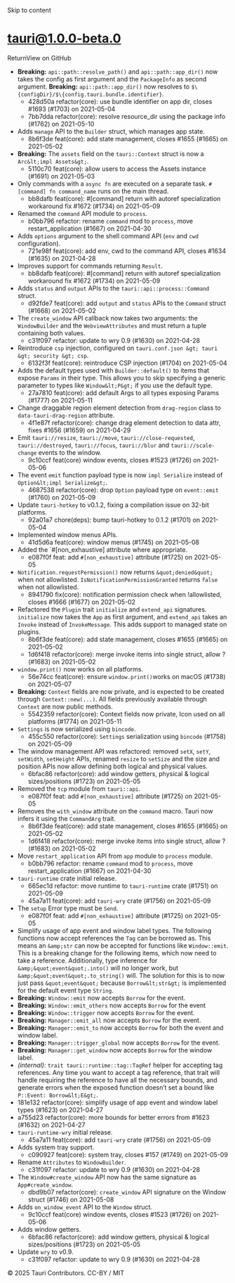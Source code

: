 Skip to content
# tauri@1.0.0-beta.0
ReturnView on GitHub
  * **Breaking:** `api::path::resolve_path()` and `api::path::app_dir()` now takes the config as first argument and the `PackageInfo` as second argument. **Breaking:** `api::path::app_dir()` now resolves to `$\{configDir}/$\{config.tauri.bundle.identifier}`.
    * 428d50a refactor(core): use bundle identifier on app dir, closes #1693 (#1703) on 2021-05-04
    * 7bb7dda refactor(core): resolve resource_dir using the package info (#1762) on 2021-05-10
  * Adds `manage` API to the `Builder` struct, which manages app state.
    * 8b6f3de feat(core): add state management, closes #1655 (#1665) on 2021-05-02
  * **Breaking:** The `assets` field on the `tauri::Context` struct is now a `Arc&lt;impl Assets&gt;`.
    * 5110c70 feat(core): allow users to access the Assets instance (#1691) on 2021-05-03
  * Only commands with a `async fn` are executed on a separate task. `#[command] fn command_name` runs on the main thread.
    * bb8dafb feat(core): #[command] return with autoref specialization workaround fix #1672 (#1734) on 2021-05-09
  * Renamed the `command` API module to `process`.
    * b0bb796 refactor: rename `command` mod to `process`, move restart_application (#1667) on 2021-04-30
  * Adds `options` argument to the shell command API (`env` and `cwd` configuration).
    * 721e98f feat(core): add env, cwd to the command API, closes #1634 (#1635) on 2021-04-28
  * Improves support for commands returning `Result`.
    * bb8dafb feat(core): #[command] return with autoref specialization workaround fix #1672 (#1734) on 2021-05-09
  * Adds `status` and `output` APIs to the `tauri::api::process::Command` struct.
    * d92fde7 feat(core): add `output` and `status` APIs to the `Command` struct (#1668) on 2021-05-02
  * The `create_window` API callback now takes two arguments: the `WindowBuilder` and the `WebviewAttributes` and must return a tuple containing both values.
    * c31f097 refactor: update to wry 0.9 (#1630) on 2021-04-28
  * Reintroduce `csp` injection, configured on `tauri.conf.json &gt; tauri &gt; security &gt; csp`.
    * 6132f3f feat(core): reintroduce CSP injection (#1704) on 2021-05-04
  * Adds the default types used with `Builder::default()` to items that expose `Params` in their type. This allows you to skip specifying a generic parameter to types like `Window&lt;P&gt;` if you use the default type.
    * 27a7810 feat(core): add default Args to all types exposing Params (#1777) on 2021-05-11
  * Change draggable region element detection from `drag-region` class to `data-tauri-drag-region` attribute.
    * 4f1e87f refactor(core): change drag element detection to data attr, fixes #1656 (#1659) on 2021-04-29
  * Emit `tauri://resize`, `tauri://move`, `tauri://close-requested`, `tauri://destroyed`, `tauri://focus`, `tauri://blur` and `tauri://scale-change` events to the window.
    * 9c10ccf feat(core) window events, closes #1523 (#1726) on 2021-05-06
  * The event `emit` function payload type is now `impl Serialize` instead of `Option&lt;impl Serialize&gt;`.
    * 4687538 refactor(core): drop `Option` payload type on `event::emit` (#1760) on 2021-05-09
  * Update `tauri-hotkey` to v0.1.2, fixing a compilation issue on 32-bit platforms.
    * 92a01a7 chore(deps): bump tauri-hotkey to 0.1.2 (#1701) on 2021-05-04
  * Implemented window menus APIs.
    * 41d5d6a feat(core): window menus (#1745) on 2021-05-08
  * Added the `#[non_exhaustive] attribute where appropriate.
    * e087f0f feat: add `#[non_exhaustive]` attribute (#1725) on 2021-05-05
  * `Notification.requestPermission()` now returns `&quot;denied&quot;` when not allowlisted. `IsNotificationPermissionGranted` returns `false` when not allowlisted.
    * 8941790 fix(core): notification permission check when !allowlisted, closes #1666 (#1677) on 2021-05-02
  * Refactored the `Plugin` trait `initialize` and `extend_api` signatures. `initialize` now takes the `App` as first argument, and `extend_api` takes an `Invoke` instead of `InvokeMessage`. This adds support to managed state on plugins.
    * 8b6f3de feat(core): add state management, closes #1655 (#1665) on 2021-05-02
    * 1d6f418 refactor(core): merge invoke items into single struct, allow ? (#1683) on 2021-05-02
  * `window.print()` now works on all platforms.
    * 56e74cc feat(core): ensure `window.print()`works on macOS (#1738) on 2021-05-07
  * **Breaking:** `Context` fields are now private, and is expected to be created through `Context::new(...)`. All fields previously available through `Context` are now public methods.
    * 5542359 refactor(core): Context fields now private, Icon used on all platforms (#1774) on 2021-05-11
  * `Settings` is now serialized using `bincode`.
    * 455c550 refactor(core): `Settings` serialization using `bincode` (#1758) on 2021-05-09
  * The window management API was refactored: removed `setX`, `setY`, `setWidth`, `setHeight` APIs, renamed `resize` to `setSize` and the size and position APIs now allow defining both logical and physical values.
    * 6bfac86 refactor(core): add window getters, physical & logical sizes/positions (#1723) on 2021-05-05
  * Removed the `tcp` module from `tauri::api`.
    * e087f0f feat: add `#[non_exhaustive]` attribute (#1725) on 2021-05-05
  * Removes the `with_window` attribute on the `command` macro. Tauri now infers it using the `CommandArg` trait.
    * 8b6f3de feat(core): add state management, closes #1655 (#1665) on 2021-05-02
    * 1d6f418 refactor(core): merge invoke items into single struct, allow ? (#1683) on 2021-05-02
  * Move `restart_application` API from `app` module to `process` module.
    * b0bb796 refactor: rename `command` mod to `process`, move restart_application (#1667) on 2021-04-30
  * `tauri-runtime` crate initial release.
    * 665ec1d refactor: move runtime to `tauri-runtime` crate (#1751) on 2021-05-09
    * 45a7a11 feat(core): add `tauri-wry` crate (#1756) on 2021-05-09
  * The `setup` Error type must be `Send`.
    * e087f0f feat: add `#[non_exhaustive]` attribute (#1725) on 2021-05-05
  * Simplify usage of app event and window label types. The following functions now accept references the `Tag` can be borrowed as. This means an `&amp;str` can now be accepted for functions like `Window::emit`. This is a breaking change for the following items, which now need to take a reference. Additionally, type inference for `&amp;&quot;event&quot;.into()` will no longer work, but `&amp;&quot;event&quot;.to_string()` will. The solution for this is to now just pass `&quot;event&quot;` because `Borrow&lt;str&gt;` is implemented for the default event type `String`.
  * **Breaking:** `Window::emit` now accepts `Borrow` for the event.
  * **Breaking:** `Window::emit_others` now accepts `Borrow` for the event
  * **Breaking:** `Window::trigger` now accepts `Borrow` for the event.
  * **Breaking:** `Manager::emit_all` now accepts `Borrow` for the event.
  * **Breaking:** `Manager::emit_to` now accepts `Borrow` for both the event and window label.
  * **Breaking:** `Manager::trigger_global` now accepts `Borrow` for the event.
  * **Breaking:** `Manager::get_window` now accepts `Borrow` for the window label.
  * _(internal):_ `trait tauri::runtime::tag::TagRef` helper for accepting tag references. Any time you want to accept a tag reference, that trait will handle requiring the reference to have all the necessary bounds, and generate errors when the exposed function doesn’t set a bound like `P::Event: Borrow&lt;E&gt;`.
  * 181e132 refactor(core): simplify usage of app event and window label types (#1623) on 2021-04-27
  * a755d23 refactor(core): more bounds for better errors from #1623 (#1632) on 2021-04-27
  * `tauri-runtime-wry` initial release.
    * 45a7a11 feat(core): add `tauri-wry` crate (#1756) on 2021-05-09
  * Adds system tray support.
    * c090927 feat(core): system tray, closes #157 (#1749) on 2021-05-09
  * Rename `Attributes` to `WindowBuilder`.
    * c31f097 refactor: update to wry 0.9 (#1630) on 2021-04-28
  * The `Window#create_window` API now has the same signature as `App#create_window`.
    * dbd9b07 refactor(core): `create_window` API signature on the Window struct (#1746) on 2021-05-08
  * Adds `on_window_event` API to the `Window` struct.
    * 9c10ccf feat(core) window events, closes #1523 (#1726) on 2021-05-06
  * Adds window getters.
    * 6bfac86 refactor(core): add window getters, physical & logical sizes/positions (#1723) on 2021-05-05
  * Update `wry` to v0.9.
    * c31f097 refactor: update to wry 0.9 (#1630) on 2021-04-28


© 2025 Tauri Contributors. CC-BY / MIT
